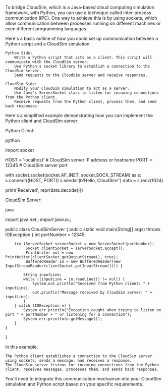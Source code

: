 To bridge CloudSim, which is a Java-based cloud computing simulation framework, with Python, you can use a technique called inter-process communication (IPC). One way to achieve this is by using sockets, which allow communication between processes running on different machines or even different programming languages.

Here's a basic outline of how you could set up communication between a Python script and a CloudSim simulation:

    Python Side:
        Write a Python script that acts as a client. This script will communicate with the CloudSim server.
        Use Python's socket library to establish a connection to the CloudSim server.
        Send requests to the CloudSim server and receive responses.

    CloudSim Side:
        Modify your CloudSim simulation to act as a server.
        Use Java's ServerSocket class to listen for incoming connections from the Python client.
        Receive requests from the Python client, process them, and send back responses.

Here's a simplified example demonstrating how you can implement the Python client and CloudSim server:

Python Client:

python

import socket

HOST = 'localhost'  # CloudSim server IP address or hostname
PORT = 12345         # CloudSim server port

with socket.socket(socket.AF_INET, socket.SOCK_STREAM) as s:
    s.connect((HOST, PORT))
    s.sendall(b'Hello, CloudSim!')
    data = s.recv(1024)

print('Received', repr(data.decode()))

CloudSim Server:

java

import java.net.*;
import java.io.*;

public class CloudSimServer {
    public static void main(String[] args) throws IOException {
        int portNumber = 12345;

        try (ServerSocket serverSocket = new ServerSocket(portNumber);
             Socket clientSocket = serverSocket.accept();
             PrintWriter out = new PrintWriter(clientSocket.getOutputStream(), true);
             BufferedReader in = new BufferedReader(new InputStreamReader(clientSocket.getInputStream()))) {

            String inputLine;
            while ((inputLine = in.readLine()) != null) {
                System.out.println("Received from Python client: " + inputLine);
                out.println("Message received by CloudSim server: " + inputLine);
            }
        } catch (IOException e) {
            System.err.println("Exception caught when trying to listen on port " + portNumber + " or listening for a connection");
            System.err.println(e.getMessage());
        }
    }
}

In this example:

    The Python client establishes a connection to the CloudSim server using sockets, sends a message, and receives a response.
    The CloudSim server listens for incoming connections from the Python client, receives messages, processes them, and sends back responses.

You'll need to integrate this communication mechanism into your CloudSim simulation and Python script based on your specific requirements.
